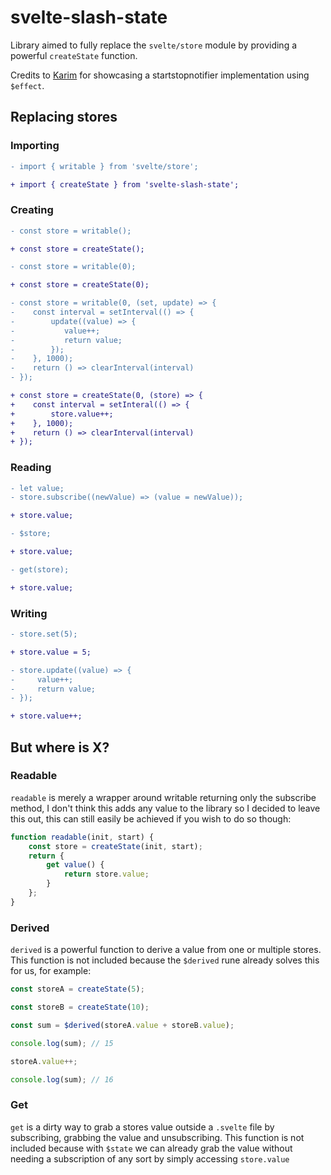 # svelte-slash-state

Library aimed to fully replace the `svelte/store` module by providing a powerful `createState` function.

Credits to [Karim](https://github.com/karimfromjordan) for showcasing a startstopnotifier implementation using `$effect`.

## Replacing stores

### Importing

```diff
- import { writable } from 'svelte/store';

+ import { createState } from 'svelte-slash-state';
```

### Creating

```diff
- const store = writable();

+ const store = createState();
```

```diff
- const store = writable(0);

+ const store = createState(0);
```

```diff
- const store = writable(0, (set, update) => {
-    const interval = setInterval(() => {
-        update((value) => {
-           value++;
-           return value;
-        });
-    }, 1000);
-    return () => clearInterval(interval)
- });

+ const store = createState(0, (store) => {
+    const interval = setInteral(() => {
+        store.value++;
+    }, 1000);
+    return () => clearInterval(interval)
+ });
```

### Reading

```diff
- let value;
- store.subscribe((newValue) => (value = newValue));

+ store.value;
```

```diff
- $store;

+ store.value;
```

```diff
- get(store);

+ store.value;
```

### Writing

```diff
- store.set(5);

+ store.value = 5;
```

```diff
- store.update((value) => {
-     value++;
-     return value;
- });

+ store.value++;
```

## But where is X?

### Readable

`readable` is merely a wrapper around writable returning only the subscribe method, I don't think this adds any value to the library so I decided to leave this out, this can still easily be achieved if you wish to do so though:

```js
function readable(init, start) {
	const store = createState(init, start);
	return {
		get value() {
			return store.value;
		}
	};
}
```

### Derived

`derived` is a powerful function to derive a value from one or multiple stores. This function is not included because the `$derived` rune already solves this for us, for example:

```js
const storeA = createState(5);

const storeB = createState(10);

const sum = $derived(storeA.value + storeB.value);

console.log(sum); // 15

storeA.value++;

console.log(sum); // 16
```

### Get

`get` is a dirty way to grab a stores value outside a `.svelte` file by subscribing, grabbing the value and unsubscribing. This function is not included because with `$state` we can already grab the value without needing a subscription of any sort by simply accessing `store.value`
